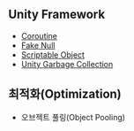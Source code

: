 

## Unity Framework

- [Coroutine](코루틴(Coroutine).md)
- [Fake Null](Fake%20Null.md)
- [Scriptable Object](Scriptable%20Object.md)
- [Unity Garbage Collection](Unity%20Garbage%20Collection.md)

## 최적화(Optimization)

- 오브젝트 풀링(Object Pooling)


